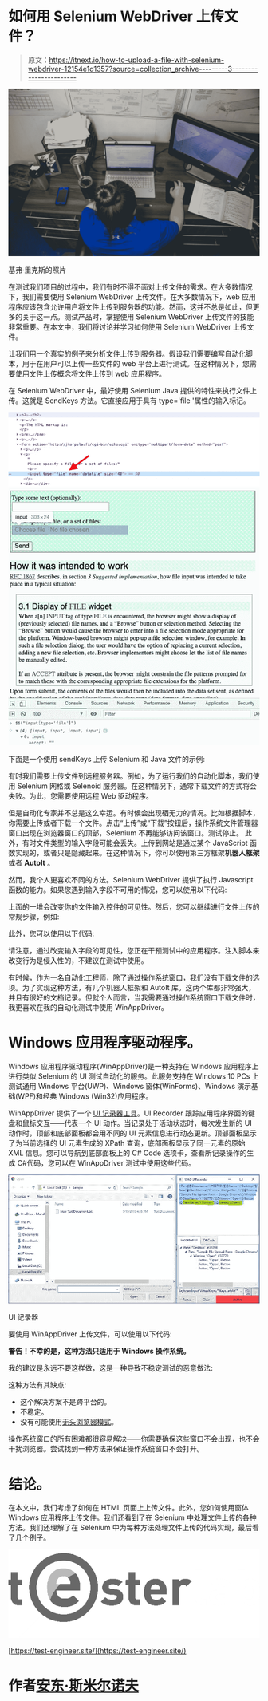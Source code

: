 # 如何用 Selenium WebDriver 上传文件？

> 原文：<https://itnext.io/how-to-upload-a-file-with-selenium-webdriver-12154e1d1357?source=collection_archive---------3----------------------->

![](img/b717477e3c640fbc3e7f03ac6735d92f.png)

基弗·里克斯的照片

在测试我们项目的过程中，我们有时不得不面对上传文件的需求。在大多数情况下，我们需要使用 Selenium WebDriver 上传文件。在大多数情况下，web 应用程序应该包含允许用户将文件上传到服务器的功能。然而，这并不总是如此，但更多的关于这一点。测试产品时，掌握使用 Selenium WebDriver 上传文件的技能非常重要。在本文中，我们将讨论并学习如何使用 Selenium WebDriver 上传文件。

让我们用一个真实的例子来分析文件上传到服务器。假设我们需要编写自动化脚本，用于在用户可以上传一些文件的 web 平台上进行测试。在这种情况下，您需要使用文件上传概念将文件上传到 web 应用程序。

在 Selenium WebDriver 中，最好使用 Selenium Java 提供的特性来执行文件上传。这就是 SendKeys 方法。它直接应用于具有 type='file '属性的输入标记。

![](img/6379e6a55c54ea47bd0a1c7391126927.png)![](img/0fb0bf616deca264010bbdd21aeec9af.png)

下面是一个使用 sendKeys 上传 Selenium 和 Java 文件的示例:

有时我们需要上传文件到远程服务器。例如，为了运行我们的自动化脚本，我们使用 Selenium 网格或 Selenoid 服务器。在这种情况下，通常下载文件的方式将会失败。为此，您需要使用远程 Web 驱动程序。

但是自动化专家并不总是这么幸运。有时候会出现硒无力的情况。比如根据脚本，你需要上传或者下载一个文件。点击“上传”或“下载”按钮后，操作系统文件管理器窗口出现在浏览器窗口的顶部，Selenium 不再能够访问该窗口。测试停止。
此外，有时文件类型的输入字段可能会丢失。上传到网站是通过某个 JavaScript 函数实现的，或者只是隐藏起来。在这种情况下，你可以使用第三方框架**机器人框架**或者 **AutoIt** 。

然而，我个人更喜欢不同的方法。Selenium WebDriver 提供了执行 Javascript 函数的能力。如果您遇到输入字段不可用的情况，您可以使用以下代码:

上面的一堆会改变你的文件输入控件的可见性。然后，您可以继续进行文件上传的常规步骤，例如:

此外，您可以使用以下代码:

请注意，通过改变输入字段的可见性，您正在干预测试中的应用程序。注入脚本来改变行为是侵入性的，不建议在测试中使用。

有时候，作为一名自动化工程师，除了通过操作系统窗口，我们没有下载文件的选项。为了实现这种方法，有几个机器人框架和 AutoIt 库。这两个库都非常强大，并且有很好的文档记录。但就个人而言，当我需要通过操作系统窗口下载文件时，我更喜欢在我的自动化测试中使用 WinAppDriver。

# Windows 应用程序驱动程序。

Windows 应用程序驱动程序(WinAppDriver)是一种支持在 Windows 应用程序上进行类似 Selenium 的 UI 测试自动化的服务。此服务支持在 Windows 10 PCs 上测试通用 Windows 平台(UWP)、Windows 窗体(WinForms)、Windows 演示基础(WPF)和经典 Windows (Win32)应用程序。

WinAppDriver 提供了一个 [UI 记录器工具](https://github.com/microsoft/WinAppDriver/releases/tag/UIR-v1.1)。UI Recorder 跟踪应用程序界面的键盘和鼠标交互——代表一个 UI 动作。当记录处于活动状态时，每次发生新的 UI 动作时，顶部和底部面板都会用不同的 UI 元素信息进行动态更新。顶部面板显示了为当前选择的 UI 元素生成的 XPath 查询，底部面板显示了同一元素的原始 XML 信息。您可以导航到底部面板上的 C# Code 选项卡，查看所记录操作的生成 C#代码，您可以在 WinAppDriver 测试中使用这些代码。

![](img/6bc04dc551a38b48a9ed74293df5452a.png)

UI 记录器

要使用 WinAppDriver 上传文件，可以使用以下代码:

**警告！不幸的是，这种方法只适用于 Windows 操作系统。**

我的建议是永远不要这样做，这是一种导致不稳定测试的恶意做法:

这种方法有其缺点:

*   这个解决方案不是跨平台的。
*   不稳定。
*   没有可能使用[无头浏览器模式](/how-to-run-a-headless-chrome-browser-in-selenium-webdriver-c5521bc12bf0)。

操作系统窗口的所有困难都很容易解决——你需要确保这些窗口不会出现，也不会干扰浏览器。尝试找到一种方法来保证操作系统窗口不会打开。

# 结论。

在本文中，我们考虑了如何在 HTML 页面上上传文件。此外，您如何使用窗体 Windows 应用程序上传文件。我们还看到了在 Selenium 中处理文件上传的各种方法。我们还理解了在 Selenium 中为每种方法处理文件上传的代码实现，最后看了几个例子。

![](img/37405c6bd9906e7572c1b5d0f490ca04.png)

[https://test-engineer.site/](https://test-engineer.site/)

# 作者[安东·斯米尔诺夫](https://www.linkedin.com/in/vaskocuturilo/)
